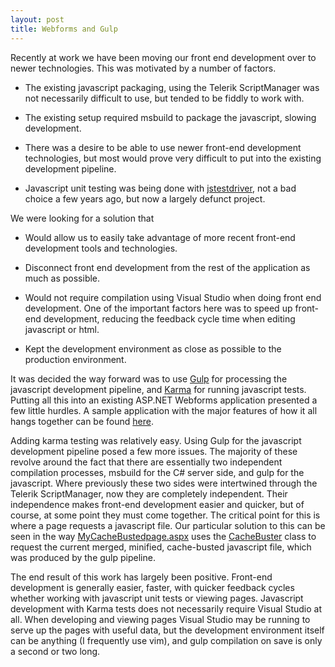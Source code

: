 ```yaml
---
layout: post
title: Webforms and Gulp
---
```


Recently at work we have been moving our front end development over to newer technologies. This was motivated by a number of factors.

*	The existing javascript packaging, using the Telerik ScriptManager was not necessarily difficult to use, but tended to be fiddly to work with.

*	The existing setup required msbuild to package the javascript, slowing development.

*	There was a desire to be able to use newer front-end development technologies, but most would prove very difficult to put into the existing development pipeline.

*	Javascript unit testing was being done with [jstestdriver](http://code.google.com/p/js-test-driver), not a bad choice a few years ago, but now a largely defunct project.


We were looking for a solution that

* Would allow us to easily take advantage of more recent front-end development tools and technologies.

* Disconnect front end development from the rest of the application as much as possible.

* Would not require compilation using Visual Studio when doing front end development. One of the important factors here was to speed up front-end development, reducing the feedback cycle time when editing javascript or html.

* Kept the development environment as close as possible to the production environment.

It was decided the way forward was to use [Gulp](http://gulpjs.com) for processing the javascript development pipeline, and [Karma](http://karma-runner.github.io) for running javascript tests. Putting all this into an existing ASP.NET Webforms application presented a few little hurdles. A sample application with the major features of how it all hangs together can be found [here](https://github.com/hombredequeso/AspNetAndGulpDemo).

Adding karma testing was relatively easy. Using Gulp for the javascript development pipeline posed a few more issues. The majority of these revolve around the fact that there are essentially two independent compilation processes, msbuild for the C# server side, and gulp for the javascript. Where previously these two sides were intertwined through the Telerik ScriptManager, now they are completely independent. Their independence makes front-end development easier and quicker, but of course, at some point they must come together. The critical point for this is where a page requests a javascript file. Our particular solution to this can be seen in the way [MyCacheBustedpage.aspx](https://github.com/hombredequeso/AspNetAndGulpDemo/blob/master/Webapp/MyDomain/MyCacheBustedPage.aspx) uses the [CacheBuster](https://github.com/hombredequeso/AspNetAndGulpDemo/blob/master/Webapp/CacheBuster.cs) class to request the current merged, minified, cache-busted javascript file, which was produced by the gulp pipeline.

The end result of this work has largely been positive. Front-end development is generally easier, faster, with quicker feedback cycles whether working with javascript unit tests or viewing pages. Javascript development with Karma tests does not necessarily require Visual Studio at all. When developing and viewing pages Visual Studio may be running to serve up the pages with useful data, but the development environment itself can be anything (I frequently use vim), and gulp compilation on save is only a second or two long. 

